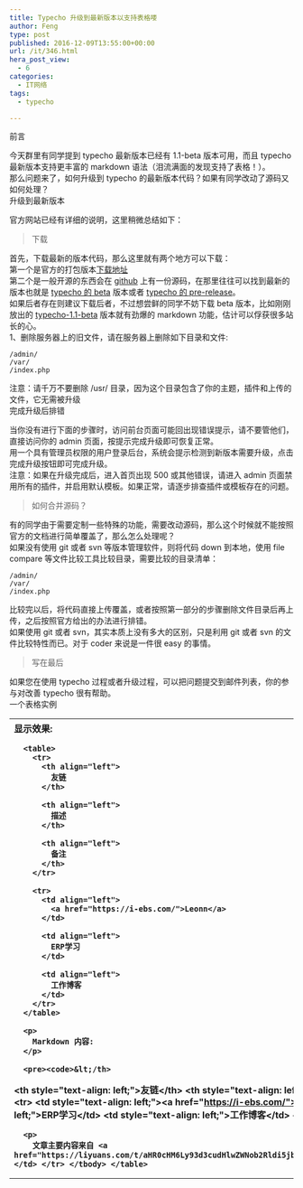```yaml
---
title: Typecho 升级到最新版本以支持表格喽
author: Feng
type: post
published: 2016-12-09T13:55:00+00:00
url: /it/346.html
hera_post_view:
  - 6
categories:
  - IT网络
tags:
  - typecho

---
```

前言

今天群里有同学提到 typecho 最新版本已经有 1.1-beta 版本可用，而且 typecho 最新版本支持更丰富的 markdown 语法（泪流满面的发现支持了表格！）。  
那么问题来了，如何升级到 typecho 的最新版本代码？如果有同学改动了源码又如何处理？  
升级到最新版本

官方网站已经有详细的说明，这里稍微总结如下：

> 下载

首先，下载最新的版本代码，那么这里就有两个地方可以下载：  
第一个是官方的打包版本[下载地址][1]  
第二个是一般开源的东西会在 [github][2] 上有一份源码，在那里往往可以找到最新的版本也就是 [typecho 的 beta][3] 版本或者 [typecho 的 pre-release][4]。  
如果后者存在则建议下载后者，不过想尝鲜的同学不妨下载 beta 版本，比如刚刚放出的 [typecho-1.1-beta][4] 版本就有劲爆的 markdown 功能，估计可以俘获很多站长的心。  
1、删除服务器上的旧文件，请在服务器上删除如下目录和文件:

    /admin/
    /var/
    /index.php

注意：请千万不要删除 /usr/ 目录，因为这个目录包含了你的主题，插件和上传的文件，它无需被升级  
完成升级后排错

当你没有进行下面的步骤时，访问前台页面可能回出现错误提示，请不要管他们，直接访问你的 admin 页面，按提示完成升级即可恢复正常。  
用一个具有管理员权限的用户登录后台，系统会提示检测到新版本需要升级，点击完成升级按钮即可完成升级。  
注意：如果在升级完成后，进入首页出现 500 或其他错误，请进入 admin 页面禁用所有的插件，并启用默认模板。如果正常，请逐步排查插件或模板存在的问题。

> 如何合并源码？

有的同学由于需要定制一些特殊的功能，需要改动源码，那么这个时候就不能按照官方的文档进行简单覆盖了，那么怎么处理呢？  
如果没有使用 git 或者 svn 等版本管理软件，则将代码 down 到本地，使用 file compare 等文件比较工具比较目录，需要比较的目录清单：

    /admin/
    /var/
    /index.php

比较完以后，将代码直接上传覆盖，或者按照第一部分的步骤删除文件目录后再上传，之后按照官方给出的办法进行排错。  
如果使用 git 或者 svn，其实本质上没有多大的区别，只是利用 git 或者 svn 的文件比较特性而已。对于 coder 来说是一件很 easy 的事情。

> 写在最后

如果您在使用 typecho 过程或者升级过程，可以把问题提交到邮件列表，你的参与对改善 typecho 很有帮助。  
一个表格实例

<table>
  <tr>
    <th style="text-align: left;">
      显示效果:</p> 
      
      <table>
        <tr>
          <th align="left">
            友链
          </th>
          
          <th align="left">
            描述
          </th>
          
          <th align="left">
            备注
          </th>
        </tr>
        
        <tr>
          <td align="left">
            <a href="https://i-ebs.com/">Leonn</a>
          </td>
          
          <td align="left">
            ERP学习
          </td>
          
          <td align="left">
            工作博客
          </td>
        </tr>
      </table>
      
      <p>
        Markdown 内容:
      </p>
      
      <pre><code>&lt;/th>
&lt;th style="text-align: left;">友链&lt;/th>
&lt;th style="text-align: left;">描述&lt;/th>
&lt;th>备注&lt;/th>
&lt;/tr>
&lt;/thead>
&lt;tbody>
&lt;tr>
&lt;td style="text-align: left;">&lt;a href="https://i-ebs.com/">Leonn&lt;/a>&lt;/td>
&lt;td style="text-align: left;">ERP学习&lt;/td>
&lt;td style="text-align: left;">工作博客&lt;/td>
&lt;td></code></pre>
      
      <p>
        文章主要内容来自 <a href="https://liyuans.com/t/aHR0cHM6Ly93d3cudHlwZWNob2Rldi5jb20vaW5kZXgucGhwL2FyY2hpdmVzLzc0NS8=">TypechoDev</a></td> </tr> </tbody> </table>

 [1]: https://liyuans.com/t/aHR0cDovL3R5cGVjaG8ub3JnLw==
 [2]: https://liyuans.com/t/aHR0cHM6Ly9naXRodWIuY29tL3R5cGVjaG8vdHlwZWNobw==
 [3]: https://liyuans.com/t/aHR0cHM6Ly9naXRodWIuY29tL3R5cGVjaG8vdHlwZWNoby9hcmNoaXZlL21hc3Rlci56aXA=
 [4]: https://liyuans.com/t/aHR0cHM6Ly9naXRodWIuY29tL3R5cGVjaG8vdHlwZWNoby9hcmNoaXZlL3YxLjEtMTUuNS4xMi1iZXRhLnppcA==